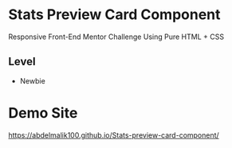 # Stats Preview Card Component

Responsive Front-End Mentor Challenge Using Pure HTML + CSS

## Level

- Newbie

# Demo Site
https://abdelmalik100.github.io/Stats-preview-card-component/
